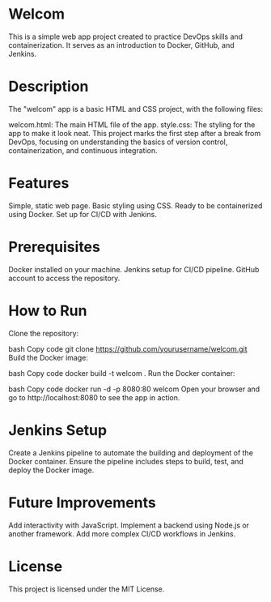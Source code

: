 # Welcom
This is a simple web app project created to practice DevOps skills and containerization. It serves as an introduction to Docker, GitHub, and Jenkins.

# Description
The "welcom" app is a basic HTML and CSS project, with the following files:

welcom.html: The main HTML file of the app.
style.css: The styling for the app to make it look neat.
This project marks the first step after a break from DevOps, focusing on understanding the basics of version control, containerization, and continuous integration.

# Features
Simple, static web page.
Basic styling using CSS.
Ready to be containerized using Docker.
Set up for CI/CD with Jenkins.
# Prerequisites
Docker installed on your machine.
Jenkins setup for CI/CD pipeline.
GitHub account to access the repository.
# How to Run
Clone the repository:

bash
Copy code
git clone https://github.com/yourusername/welcom.git
Build the Docker image:

bash
Copy code
docker build -t welcom .
Run the Docker container:

bash
Copy code
docker run -d -p 8080:80 welcom
Open your browser and go to http://localhost:8080 to see the app in action.

# Jenkins Setup
Create a Jenkins pipeline to automate the building and deployment of the Docker container.
Ensure the pipeline includes steps to build, test, and deploy the Docker image.
# Future Improvements
Add interactivity with JavaScript.
Implement a backend using Node.js or another framework.
Add more complex CI/CD workflows in Jenkins.
# License
This project is licensed under the MIT License.


